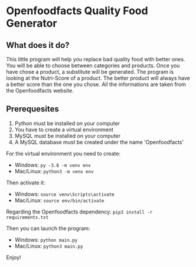 # Openfoodfacts Quality Food Generator

## **What does it do?**
This little program will help you replace bad quality food with better ones.
You will be able to choose between categories and products.
Once you have chose a product, a substitute will be generated.
The program is looking at the Nutri-Score of a product.
The better product will always have a better score than the one you chose.
All the informations are taken from the Openfoodfacts website.

## **Prerequesites**
1. Python must be installed on your computer
2. You have to create a virtual environment
3. MySQL must be installed on your computer
4. A MySQL database must be created under the name 'Openfoodfacts'
    
For the virtual environment you need to create:
* Windows: `py -3.8 -m venv env`
* Mac/Linux: `python3 -m venv env`
    
Then activate it: 
* Windows: `source venv\Scripts\activate`
* Mac/Linux: `source env/bin/activate`

Regarding the Openfoodfacts dependency: `pip3 install -r requirements.txt`

Then you can launch the program:
* Windows: `python main.py`
* Mac/Linux: `python3 main.py`

Enjoy!
